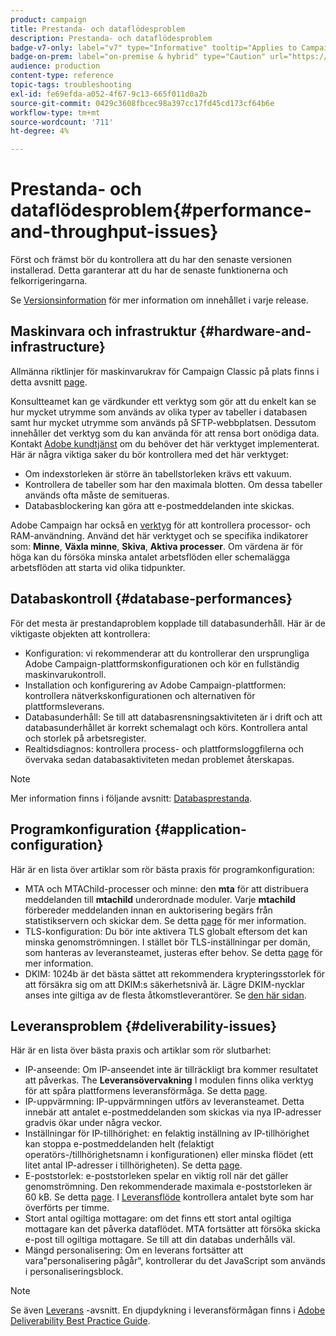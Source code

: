 ```yaml
---
product: campaign
title: Prestanda- och dataflödesproblem
description: Prestanda- och dataflödesproblem
badge-v7-only: label="v7" type="Informative" tooltip="Applies to Campaign Classic v7 only"
badge-on-prem: label="on-premise & hybrid" type="Caution" url="https://experienceleague.adobe.com/docs/campaign-classic/using/installing-campaign-classic/architecture-and-hosting-models/hosting-models-lp/hosting-models.html?lang=en" tooltip="Applies to on-premise and hybrid deployments only"
audience: production
content-type: reference
topic-tags: troubleshooting
exl-id: fe69efda-a052-4f67-9c13-665f011d0a2b
source-git-commit: 0429c3608fbcec98a397cc17fd45cd173cf64b6e
workflow-type: tm+mt
source-wordcount: '711'
ht-degree: 4%

---
```


# Prestanda- och dataflödesproblem{#performance-and-throughput-issues}



Först och främst bör du kontrollera att du har den senaste versionen installerad. Detta garanterar att du har de senaste funktionerna och felkorrigeringarna.

Se [Versionsinformation](../../rn/using/latest-release.md) för mer information om innehållet i varje release.

## Maskinvara och infrastruktur {#hardware-and-infrastructure}

Allmänna riktlinjer för maskinvarukrav för Campaign Classic på plats finns i detta avsnitt [page](https://helpx.adobe.com/se/campaign/kb/hardware-sizing-guide.html).

Konsultteamet kan ge värdkunder ett verktyg som gör att du enkelt kan se hur mycket utrymme som används av olika typer av tabeller i databasen samt hur mycket utrymme som används på SFTP-webbplatsen. Dessutom innehåller det verktyg som du kan använda för att rensa bort onödiga data. Kontakt [Adobe kundtjänst](https://helpx.adobe.com/se/enterprise/admin-guide.html/enterprise/using/support-for-experience-cloud.ug.html) om du behöver det här verktyget implementerat. Här är några viktiga saker du bör kontrollera med det här verktyget:

* Om indexstorleken är större än tabellstorleken krävs ett vakuum.
* Kontrollera de tabeller som har den maximala blotten. Om dessa tabeller används ofta måste de semitueras.
* Databasblockering kan göra att e-postmeddelanden inte skickas.

Adobe Campaign har också en [verktyg](../../production/using/monitoring-processes.md#manual-monitoring) för att kontrollera processor- och RAM-användning. Använd det här verktyget och se specifika indikatorer som: **Minne**, **Växla minne**, **Skiva**, **Aktiva processer**. Om värdena är för höga kan du försöka minska antalet arbetsflöden eller schemalägga arbetsflöden att starta vid olika tidpunkter.

## Databaskontroll {#database-performances}

För det mesta är prestandaproblem kopplade till databasunderhåll. Här är de viktigaste objekten att kontrollera:

* Konfiguration: vi rekommenderar att du kontrollerar den ursprungliga Adobe Campaign-plattformskonfigurationen och kör en fullständig maskinvarukontroll.
* Installation och konfigurering av Adobe Campaign-plattformen: kontrollera nätverkskonfigurationen och alternativen för plattformsleverans.
* Databasunderhåll: Se till att databasrensningsaktiviteten är i drift och att databasunderhållet är korrekt schemalagt och körs. Kontrollera antal och storlek på arbetsregister.
* Realtidsdiagnos: kontrollera process- och plattformsloggfilerna och övervaka sedan databasaktiviteten medan problemet återskapas.

>[!NOTE]
>
>Mer information finns i följande avsnitt: [Databasprestanda](../../production/using/database-performances.md).

## Programkonfiguration {#application-configuration}

Här är en lista över artiklar som rör bästa praxis för programkonfiguration:

* MTA och MTAChild-processer och minne: den **mta** för att distribuera meddelanden till **mtachild** underordnade moduler. Varje **mtachild** förbereder meddelanden innan en auktorisering begärs från statistikservern och skickar dem. Se detta [page](../../installation/using/email-deliverability.md) för mer information.
* TLS-konfiguration: Du bör inte aktivera TLS globalt eftersom det kan minska genomströmningen. I stället bör TLS-inställningar per domän, som hanteras av leveransteamet, justeras efter behov. Se detta [page](../../installation/using/email-deliverability.md#mx-configuration) för mer information.
* DKIM: 1024b är det bästa sättet att rekommendera krypteringsstorlek för att försäkra sig om att DKIM:s säkerhetsnivå är. Lägre DKIM-nycklar anses inte giltiga av de flesta åtkomstleverantörer. Se [den här sidan](https://experienceleague.adobe.com/docs/deliverability-learn/deliverability-best-practice-guide/transition-process/infrastructure.html#authentication).

## Leveransproblem {#deliverability-issues}

Här är en lista över bästa praxis och artiklar som rör slutbarhet:

* IP-anseende: Om IP-anseendet inte är tillräckligt bra kommer resultatet att påverkas. The **Leveransövervakning** I modulen finns olika verktyg för att spåra plattformens leveransförmåga. Se detta [page](../../delivery/using/monitoring-deliverability.md).
* IP-uppvärmning: IP-uppvärmningen utförs av leveransteamet. Detta innebär att antalet e-postmeddelanden som skickas via nya IP-adresser gradvis ökar under några veckor.
* Inställningar för IP-tillhörighet: en felaktig inställning av IP-tillhörighet kan stoppa e-postmeddelanden helt (felaktigt operatörs-/tillhörighetsnamn i konfigurationen) eller minska flödet (ett litet antal IP-adresser i tillhörigheten). Se detta [page](../../installation/using/email-deliverability.md#list-of-ip-addresses-to-use).
* E-poststorlek: e-poststorleken spelar en viktig roll när det gäller genomströmning. Den rekommenderade maximala e-poststorleken är 60 kB. Se detta [page](https://helpx.adobe.com/legal/product-descriptions/campaign.html). I [Leveransflöde](../../reporting/using/global-reports.md#delivery-throughput) kontrollera antalet byte som har överförts per timme.
* Stort antal ogiltiga mottagare: om det finns ett stort antal ogiltiga mottagare kan det påverka dataflödet. MTA fortsätter att försöka skicka e-post till ogiltiga mottagare. Se till att din databas underhålls väl.
* Mängd personalisering: Om en leverans fortsätter att vara&quot;personalisering pågår&quot;, kontrollerar du det JavaScript som används i personaliseringsblock.

>[!NOTE]
>
>Se även [Leverans](../../delivery/using/about-deliverability.md) -avsnitt. En djupdykning i leveransförmågan finns i [Adobe Deliverability Best Practice Guide](https://experienceleague.adobe.com/docs/deliverability-learn/deliverability-best-practice-guide/introduction.html?lang=sv).
